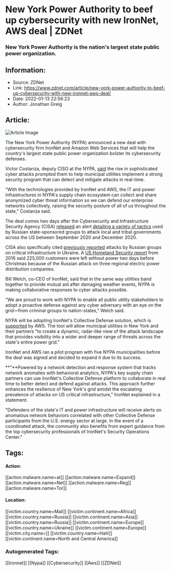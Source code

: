 # New York Power Authority to beef up cybersecurity with new IronNet, AWS deal | ZDNet
### New York Power Authority is the nation's largest state public power organization.

## Information:
+ Source: ZDNet
+ Link: https://www.zdnet.com/article/new-york-power-authority-to-beef-up-cybersecurity-with-new-ironnet-aws-deal/
+ Date: 2022-01-13 22:56:23
+ Author: Jonathan Greig


## Article:
![Article Image](https://www.zdnet.com/a/img/resize/9dbbc66e54cde31abf040372ca909cb79f61ff41/2020/05/14/70bb0273-7de4-4942-9e42-fe761279e0af/power-line-grid-electricity.jpg?width=770&height=578&fit=crop&auto=webp)

The New York Power Authority (NYPA) announced a new deal with cybersecurity firm IronNet and Amazon Web Services that will help the country's largest state public power organization bolster its cybersecurity defenses. 

Victor Costanza, deputy CISO at the NYPA, [said](https://www.ironnet.com/news/ironnet-and-new-york-power-authority-nypa-expand-partnership-to-defend-key-supply-chain-partners-with-collective-defense) the rise in sophisticated cyber attacks prompted them to help municipal utilities implement a strong security program that can detect and mitigate attacks in real-time. 

"With the technologies provided by IronNet and AWS, the IT and power infrastructures in NYPA's supply chain ecosystem can collect and share anonymized cyber threat information so we can defend our enterprise networks collectively, raising the security posture of all of us throughout the state," Costanza said.

The deal comes two days after the Cybersecurity and Infrastructure Security Agency (CISA) [released](https://www.cisa.gov/uscert/ncas/alerts/aa22-011a) an alert [detailing a variety of tactics](https://www.zdnet.com/article/cisa-russian-state-sponsored-groups-exploited-vulnerabilities-in-microsoft-cisco-oracle-vmware/) used by Russian state-sponsored groups to attack local and tribal governments across the US between September 2020 and December 2020.

CISA also specifically cited [previously reported](https://www.zdnet.com/article/us-report-confirms-ukraine-power-outage-caused-by-cyberattack/) attacks by Russian groups on critical infrastructure in Ukraine. A [US Homeland Security report](https://ics-cert.us-cert.gov/alerts/IR-ALERT-H-16-056-01) from 2016 said 225,000 customers were left without power two days before Christmas because of the Russian attack on three regional electric power distribution companies. 

Bill Welch, co-CEO of IronNet, said that in the same way utilities band together to provide mutual aid after damaging weather events, NYPA is making collaborative responses to cyber attacks possible. 

"We are proud to work with NYPA to enable all public utility stakeholders to adopt a proactive defense against any cyber adversary with an eye on the grid—from criminal groups to nation-states," Welch said.  






NYPA will be adopting IronNet's Collective Defense solution, which is [supported](https://www.ironnet.com/library/ironnet-and-aws-help-new-york-power-authority-prevent-cyberattacks-at-scale?hsLang=en) by AWS. The tool will allow municipal utilities in New York and their partners "to create a dynamic, radar-like view of the attack landscape that provides visibility into a wider and deeper range of threats across the state's entire power grid."

IronNet and AWS ran a pilot program with five NYPA municipalities before the deal was signed and decided to expand it due to its success. 

**"**Powered by a network detection and response system that tracks network anomalies with behavioral analytics, NYPA's key supply chain partners can use IronNet's Collective Defense platform to collaborate in real time to better detect and defend against attacks. This approach further enhances the resilience of New York's grid amidst the escalating prevalence of attacks on US critical infrastructure," IronNet explained in a statement. 

"Defenders of the state's IT and power infrastructure will receive alerts on anomalous network behaviors correlated with other Collective Defense participants from the U.S. energy sector at large. In the event of a coordinated attack, the community also benefits from expert guidance from the top cybersecurity professionals of IronNet's Security Operations Center."





## Tags:

#### Action:
[[action.malware.name=at]] [[action.malware.name=Expand]] [[action.malware.name=Net]] [[action.malware.name=Reg]] [[action.malware.name=Tor]]

#### Location:
[[victim.country.name=Mali]] [[victim.continent.name=Africa]] [[victim.country.name=Russia]] [[victim.continent.name=Asia]] [[victim.country.name=Russia]] [[victim.continent.name=Europe]] [[victim.country.name=Ukraine]] [[victim.continent.name=Europe]] [[victim.city.name=]] [[victim.country.name=Haiti]] [[victim.continent.name=North and Central America]]

### Autogenerated Tags:
[[Ironnet]] [[Nypa]] [[Cybersecurity]] [[Aws]] [[ZDNet]]

